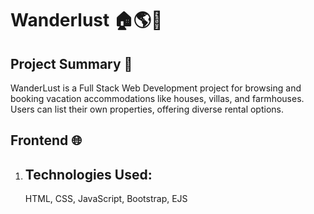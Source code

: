 <h1>Wanderlust 🏠🌎🎉</h1>

<h2>Project Summary 📄</h2>
<p>WanderLust is a Full Stack Web Development project for browsing and booking vacation accommodations like houses, villas, and farmhouses. Users can list their own properties, offering diverse rental options. </p>

<h2>Frontend 🌐</h2>
<ol>
  <li><h2>Technologies Used:</h2>HTML, CSS, JavaScript, Bootstrap, EJS</li>
</ol>

